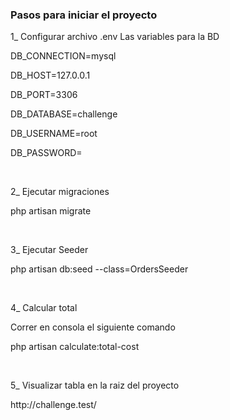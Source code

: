 <h3>Pasos para iniciar el proyecto </h3>
<p>1_ Configurar archivo .env Las variables para la BD</p>
<p>DB_CONNECTION=mysql</p>
<p>DB_HOST=127.0.0.1</p>
<p>DB_PORT=3306</p>
<p>DB_DATABASE=challenge</p>
<p>DB_USERNAME=root</p>
<p>DB_PASSWORD=</p>
<br>
<p>2_ Ejecutar migraciones </p>
<p>php artisan migrate</p>
<br>
<p>3_ Ejecutar Seeder</p>
<p>php artisan db:seed --class=OrdersSeeder</p>
<br>
<p>4_ Calcular total</p>
<p>Correr en consola el siguiente comando</p>
<p>php artisan calculate:total-cost</p>
<br>
<p>5_ Visualizar tabla en la raiz del proyecto</p>
<p>http://challenge.test/</p>
